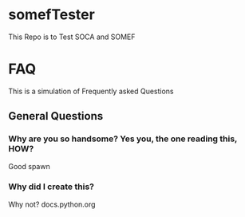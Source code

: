 # somefTester
This Repo is to Test SOCA and SOMEF

# FAQ
This is a simulation of Frequently asked Questions

## General Questions
### Why are you so handsome? Yes you, the one reading this, HOW?
Good spawn

### Why did I create this?
Why not? docs.python.org

